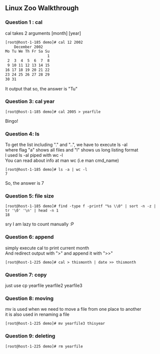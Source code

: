 ## Linux Zoo Walkthrough

### Question 1 : cal
cal takes 2 arguments [month] [year]

```bash
[root@host-1-185 demo]# cal 12 2002
    December 2002
Mo Tu We Th Fr Sa Su
                   1
 2  3  4  5  6  7  8
 9 10 11 12 13 14 15
16 17 18 19 20 21 22
23 24 25 26 27 28 29
30 31
```

It output that so, the answer is "Tu"

### Question 3: cal year
```
[root@host-1-185 demo]# cal 2005 > yearfile
```
Bingo!

### Question 4: ls
To get the list including "." and "..", we have to execute ls -al<br/>
where flag "a" shows all files and  "l" shows us long listing format<br/>
I used ls -al piped with wc -l</br>
You can read about info at man wc (i.e man cmd_name)
```
[root@host-1-185 demo]# ls -a | wc -l
7
```
So, the answer is 7

### Question 5: file size
```
[root@host-1-185 demo]# find -type f -printf "%s \\0" | sort -n -z | tr '\0' '\n' | head -n 1
18
```
sry I am lazy to count manually :P

### Question 6: append
simply execute cal to print current month<br/>
And redirect output with ">" and append it with ">>"

```
[root@host-1-225 demo]# cal > thismonth | date >> thismonth
```

### Question 7: copy
just use cp yearfile yearfile2 yearfile3

### Question 8: moving
mv is used when we need to move a file from one place to another<br/>
it is also used in renaming a file
```
[root@host-1-225 demo]# mv yearfile3 thisyear
```

### Question 9: deleting
```
[root@host-1-225 demo]# rm yearfile
```
